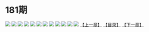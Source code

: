 # 181期
![](https://mao.mhtupian.com/uploads/img/7563/100893/001.jpg)
![](https://mao.mhtupian.com/uploads/img/7563/100893/002.jpg)
![](https://mao.mhtupian.com/uploads/img/7563/100893/003.jpg)
![](https://mao.mhtupian.com/uploads/img/7563/100893/004.jpg)
![](https://mao.mhtupian.com/uploads/img/7563/100893/005.jpg)
![](https://mao.mhtupian.com/uploads/img/7563/100893/006.jpg)
![](https://mao.mhtupian.com/uploads/img/7563/100893/007.jpg)
![](https://mao.mhtupian.com/uploads/img/7563/100893/008.jpg)
![](https://mao.mhtupian.com/uploads/img/7563/100893/009.jpg)
![](https://mao.mhtupian.com/uploads/img/7563/100893/010.jpg)
![](https://mao.mhtupian.com/uploads/img/7563/100893/011.jpg)
![](https://mao.mhtupian.com/uploads/img/7563/100893/012.jpg)
[【上一章】](./101.md)
[【目录】](./README.md)
[【下一章】](./103.md)
